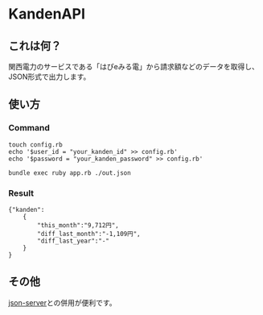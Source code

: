 # KandenAPI
## これは何？
関西電力のサービスである「はぴeみる電」から請求額などのデータを取得し、JSON形式で出力します。

## 使い方
### Command
```
touch config.rb
echo '$user_id = "your_kanden_id" >> config.rb'
echo '$password = "your_kanden_password" >> config.rb'

bundle exec ruby app.rb ./out.json
```

### Result
```
{"kanden":
    {
        "this_month":"9,712円",
        "diff_last_month":"-1,109円",
        "diff_last_year":"-"
    }
}
```

## その他
[json-server](https://github.com/typicode/json-server)との併用が便利です。

